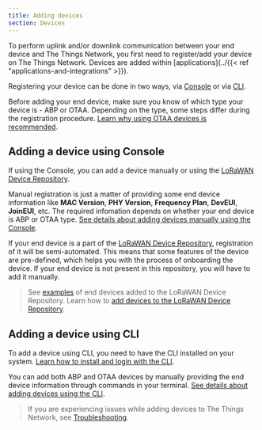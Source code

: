 ```yaml
---
title: Adding devices
section: Devices
---
```


To perform uplink and/or downlink communication between your end device and The Things Network, you first need to register/add your device on The Things Network. Devices are added within [applications](../{{< ref "applications-and-integrations" >}}).

Registering your device can be done in two ways, via [Console](https://www.thethingsindustries.com/docs/getting-started/console/) or via [CLI](https://www.thethingsindustries.com/docs/getting-started/cli/installing-cli/).

Before adding your end device, make sure you know of which type your device is - ABP or OTAA. Depending on the type, some steps differ during the registration procedure. [Learn why using OTAA devices is recommended](https://www.thethingsindustries.com/docs/devices/abp-vs-otaa/).

## Adding a device using Console

If using the Console, you can add a device manually or using the [LoRaWAN Device Repository](https://github.com/TheThingsNetwork/lorawan-devices/tree/master).

Manual registration is just a matter of providing some end device information like **MAC Version**, **PHY Version**, **Frequency Plan**, **DevEUI**, **JoinEUI**, etc. The required infomation depends on whether your end device is ABP or OTAA type. [See details about adding devices manually using the Console](https://www.thethingsindustries.com/docs/devices/adding-devices).

If your end device is a part of the [LoRaWAN Device Repository](https://github.com/TheThingsNetwork/lorawan-devices/tree/master), registration of it will be semi-automated. This means that some features of the device are pre-defined, which helps you with the process of onboarding the device. If your end device is not present in this repository, you will have to add it manually.

> See [examples](https://github.com/TheThingsNetwork/lorawan-devices/tree/master/vendor) of end devices added to the LoRaWAN Device Repository. Learn how to [add devices to the LoRaWAN Device Repository](https://www.youtube.com/watch?v=pnwtEgw4f-c).

## Adding a device using CLI

To add a device using CLI, you need to have the CLI installed on your system. [Learn how to install and login with the CLI](https://www.thethingsindustries.com/docs/getting-started/cli/).

You can add both ABP and OTAA devices by manually providing the end device information through commands in your terminal. [See details about adding devices using the CLI](https://www.thethingsindustries.com/docs/devices/adding-devices).

> If you are experiencing issues while adding devices to The Things Network, see [Troubleshooting](https://www.thethingsindustries.com/docs/devices/adding-devices/troubleshooting/).
